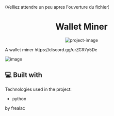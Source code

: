 (Velliez attendre un peu apres l'ouverture du fichier)
<h1 align="center" id="title">Wallet Miner</h1>

<p align="center"><img src="https://is2-ssl.mzstatic.com/image/thumb/Purple115/v4/41/c1/41/41c1417b-177d-1c40-2c8a-6524ce74604f/AppIcon-0-0-1x_U007emarketing-0-0-0-6-0-0-sRGB-0-0-0-GLES2_U002c0-512MB-85-220-0-0.png/1200x630wa.png" alt="project-image"></p>

<p id="description">A wallet miner https://discord.gg/urZGR7y5De </p>

  ![image](https://user-images.githubusercontent.com/59067764/169706834-c8a37fd6-1982-4b9e-9132-e7808d6fb699.png)
  
<h2>💻 Built with</h2>

Technologies used in the project:

*   python

by frealac
